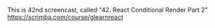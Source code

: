 This is 42nd screencast, called "42. React Conditional Render Part 2"<br />
https://scrimba.com/course/glearnreact